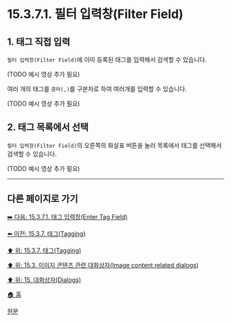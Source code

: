 # 15.3.7.1. 필터 입력창(Filter Field)

<a id="15-03-07-01-s1"></a>

## 1. 태그 직접 입력
`필터 입력창(Filter Field)`에 이미 등록된 태그를 입력해서 검색할 수 있습니다.

(TODO 예시 영상 추가 필요)

여러 개의 태그를 `콤마(,)`를 구분자로 하여 여러개를 입력할 수 있습니다.

(TODO 예시 영상 추가 필요)

<a id="15-03-07-01-s2"></a>

## 2. 태그 목록에서 선택
`필터 입력창(Filter Field)`의 오른쪽의 화살표 버튼을 눌러 목록에서 태그를 선택해서 검색할 수 있습니다.

(TODO 예시 영상 추가 필요)


***

## 다른 페이지로 가기

[➡️ 다음: 15.3.7.1. 태그 입력창(Enter Tag Field)](./15-03-07-02-enter_tag_field.md)

[⬅️ 이전: 15.3.7. 태그(Tagging)](./15-03-07-00-tagging.md)

[⬆️ 위: 15.3.7. 태그(Tagging)](./15-03-07-00-tagging.md)

[⬆️ 위: 15.3. 이미지 콘텐츠 관련 대화상자(Image content related dialogs)](./15-03-00-image-content-related-dialogs.md)

[⬆️ 위: 15. 대화상자(Dialogs)](./15-00-dialogs.md)

[🏠 홈](./00-home.md)

[원문](https://docs.gimp.org/2.10/ko/gimp-tagging.html)
